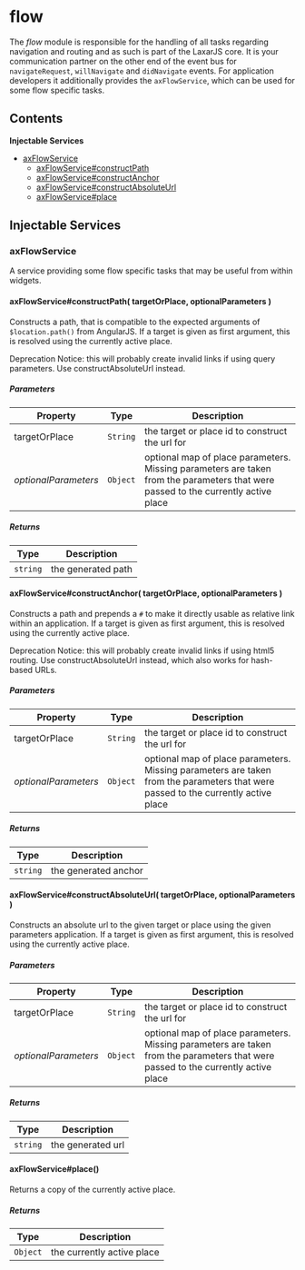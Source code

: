 
# flow

The *flow* module is responsible for the handling of all tasks regarding navigation and routing and as such
is part of the LaxarJS core. It is your communication partner on the other end of the event bus for
`navigateRequest`, `willNavigate` and `didNavigate` events. For application developers it additionally
provides the `axFlowService`, which can be used for some flow specific tasks.

## Contents

**Injectable Services**
- [axFlowService](#axFlowService)
  - [axFlowService#constructPath](#axFlowService#constructPath)
  - [axFlowService#constructAnchor](#axFlowService#constructAnchor)
  - [axFlowService#constructAbsoluteUrl](#axFlowService#constructAbsoluteUrl)
  - [axFlowService#place](#axFlowService#place)

## Injectable Services
### <a name="axFlowService"></a>axFlowService
A service providing some flow specific tasks that may be useful from within widgets.

#### <a name="axFlowService#constructPath"></a>axFlowService#constructPath( targetOrPlace, optionalParameters )
Constructs a path, that is compatible to the expected arguments of `$location.path()` from
AngularJS. If a target is given as first argument, this is resolved using the currently active
place.

Deprecation Notice: this will probably create invalid links if using query parameters. Use
constructAbsoluteUrl instead.

##### Parameters
| Property | Type | Description |
| -------- | ---- | ----------- |
| targetOrPlace | `String` |  the target or place id to construct the url for |
| _optionalParameters_ | `Object` |  optional map of place parameters. Missing parameters are taken from the parameters that were passed to the currently active place |

##### Returns
| Type | Description |
| ---- | ----------- |
| `string` |  the generated path |

#### <a name="axFlowService#constructAnchor"></a>axFlowService#constructAnchor( targetOrPlace, optionalParameters )
Constructs a path and prepends a `#` to make it directly usable as relative link within an
application. If a target is given as first argument, this is resolved using the currently active
place.

Deprecation Notice: this will probably create invalid links if using html5 routing. Use
constructAbsoluteUrl instead, which also works for hash-based URLs.

##### Parameters
| Property | Type | Description |
| -------- | ---- | ----------- |
| targetOrPlace | `String` |  the target or place id to construct the url for |
| _optionalParameters_ | `Object` |  optional map of place parameters. Missing parameters are taken from the parameters that were passed to the currently active place |

##### Returns
| Type | Description |
| ---- | ----------- |
| `string` |  the generated anchor |

#### <a name="axFlowService#constructAbsoluteUrl"></a>axFlowService#constructAbsoluteUrl( targetOrPlace, optionalParameters )
Constructs an absolute url to the given target or place using the given parameters application. If
a target is given as first argument, this is resolved using the currently active place.

##### Parameters
| Property | Type | Description |
| -------- | ---- | ----------- |
| targetOrPlace | `String` |  the target or place id to construct the url for |
| _optionalParameters_ | `Object` |  optional map of place parameters. Missing parameters are taken from the parameters that were passed to the currently active place |

##### Returns
| Type | Description |
| ---- | ----------- |
| `string` |  the generated url |

#### <a name="axFlowService#place"></a>axFlowService#place()
Returns a copy of the currently active place.

##### Returns
| Type | Description |
| ---- | ----------- |
| `Object` |  the currently active place |
